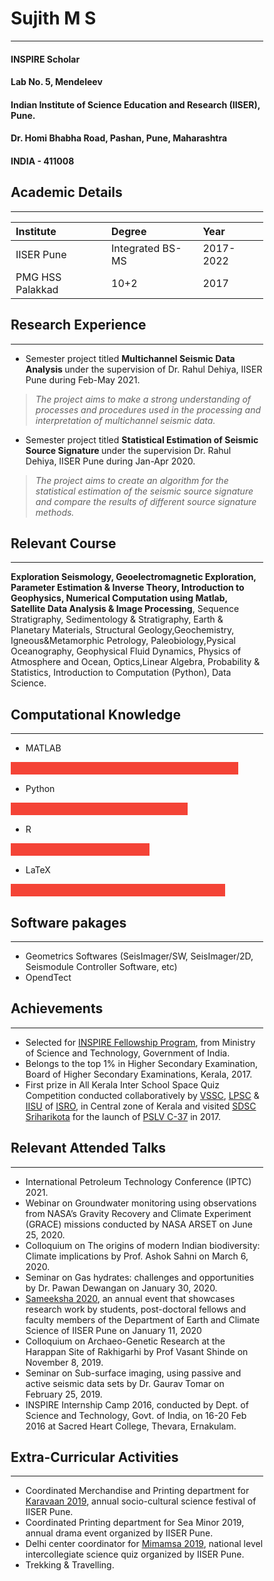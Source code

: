 # Sujith M S
***
#### INSPIRE Scholar
#### Lab No. 5, Mendeleev
#### Indian Institute of Science Education and Research (IISER), Pune.
#### Dr. Homi Bhabha Road, Pashan, Pune, Maharashtra	
#### INDIA - 411008	



## Academic Details
***

| Institute           | Degree            | Year       |
|:--------------------|:------------------|:-----------|
| IISER Pune          | Integrated BS-MS  | 2017-2022  |
| PMG HSS Palakkad    | 10+2              | 2017       |

##  Research Experience
***
* <p> Semester project titled <strong> Multichannel Seismic Data Analysis </strong> under the supervision of Dr. Rahul Dehiya, IISER Pune during Feb-May 2021. </p>
> <em> The project aims to make a strong understanding of processes and procedures used in the processing and interpretation of multichannel seismic data.</em>
* <p> Semester project titled <strong> Statistical Estimation of Seismic Source Signature </strong> under the supervision Dr. Rahul Dehiya, IISER Pune during Jan-Apr 2020. </p>
> <em> The project aims to create an algorithm for the statistical estimation of the seismic source signature and compare the results of different source signature methods. </em>


## Relevant Course
***
<p><strong>Exploration Seismology, Geoelectromagnetic Exploration, Parameter Estimation & Inverse Theory, Introduction to Geophysics, Numerical Computation using Matlab, Satellite Data Analysis & Image Processing</strong>, Sequence Stratigraphy, Sedimentology & Stratigraphy, Earth & Planetary Materials, Structural Geology,Geochemistry, Igneous&Metamorphic Petrology, Paleobiology,Pysical Oceanography, Geophysical Fluid Dynamics, Physics of Atmosphere and Ocean, Optics,Linear Algebra, Probability & Statistics, Introduction to Computation (Python), Data Science.</p>

## Computational Knowledge
***
<style>
* {box-sizing:border-box}

.container { 
  width: 100%;
  height: 5px
  align-content: left;
  \\border: 1px solid #ddd;
  \\background-color: #ddd; 
}

.skills {
  text-align: right; 
  padding-top: 10px;
  padding-bottom: 10px;
  color: white;
}

.matlab {width: 90%; background-color: #f44336;} 
.python {width: 70%; background-color: #f44336;} 
.r {width: 55%; background-color: #f44336;} 
.latex {width: 85%; background-color: #f44336;
</style>

*  <p>MATLAB</p>
  <div class="container">
   <div class="skills matlab"></div>
  </div>

*  <p>Python</p>
  <div class="container">
  <div class="skills python"></div>
  </div>

*  <p>R</p>
  <div class="container">
  <div class="skills r"></div>
  </div>

*  <p>LaTeX</p>
  <div class="container">
  <div class="skills latex"></div>
  </div>

## Software pakages
***
* Geometrics Softwares (SeisImager/SW, SeisImager/2D, Seismodule Controller Software, etc)
* OpendTect


## Achievements
***
* Selected for [INSPIRE Fellowship Program](http://online-inspire.gov.in/Account/INSPIREProgramme), from Ministry of Science and Technology, Government of       India.
* Belongs to the top 1% in Higher Secondary Examination, Board of Higher Secondary Examinations, Kerala, 2017.
* First prize in All Kerala Inter School Space Quiz Competition conducted collaboratively by [VSSC](http://www.vssc.gov.in/), [LPSC](https://www.lpsc.gov.in/) & [IISU](https://www.isro.gov.in/about-isro/isro-inertial-systems-unit-iisu) of [ISRO](https://www.isro.gov.in/), 
  in Central zone of Kerala and visited [SDSC Sriharikota](https://en.wikipedia.org/wiki/Satish_Dhawan_Space_Centre) for the launch of [PSLV C-37](https://en.wikipedia.org/wiki/PSLV-C37) in 2017.

## Relevant Attended Talks
***
* International Petroleum Technology Conference (IPTC) 2021.
* Webinar on Groundwater monitoring using observations from NASA’s Gravity Recovery and Climate Experiment (GRACE) missions conducted by
  NASA ARSET on June 25, 2020.
* Colloquium on The origins of modern Indian biodiversity: Climate implications by Prof. Ashok Sahni on March 6, 2020.
* Seminar on Gas hydrates: challenges and opportunities by Dr. Pawan Dewangan on January 30, 2020.
* [Sameeksha 2020](https://www.iiserpune.ac.in/colloquia-seminars/1299), an annual event that showcases research work by students, post-doctoral fellows and faculty members of the Department of Earth and Climate Science of IISER Pune on January 11, 2020
* Colloquium on Archaeo-Genetic Research at the Harappan Site of Rakhigarhi by Prof Vasant Shinde on November 8, 2019.
* Seminar on Sub-surface imaging, using passive and active seismic data sets by Dr. Gaurav Tomar on February 25, 2019.
* INSPIRE Internship Camp 2016, conducted by Dept. of Science and Technology, Govt. of India, on 16-20 Feb 2016 at Sacred Heart College, Thevara, Ernakulam.

## Extra-Curricular Activities
***
* Coordinated Merchandise and Printing department for [Karavaan 2019](https://en.wikipedia.org/wiki/Karavaan), annual socio-cultural science festival of IISER Pune.
* Coordinated Printing department for Sea Minor 2019, annual drama event organized by IISER Pune.
* Delhi center coordinator for [Mimamsa 2019](https://en.wikipedia.org/wiki/Mimamsa-IISER), national level intercollegiate science quiz organized by IISER Pune.
* Trekking & Travelling.
